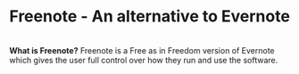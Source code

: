 <h1>Freenote - An alternative to Evernote</h1>
</br>
<b>What is Freenote?</b>
Freenote is a Free as in Freedom version of Evernote which gives the user full control over how they run and use the software.
